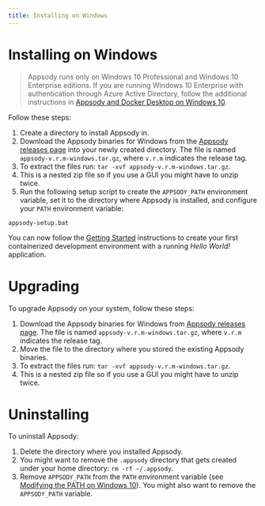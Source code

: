 ```yaml
---
title: Installing on Windows
---
```


# Installing on Windows

> Appsody runs only on Windows 10 Professional and Windows 10 Enterprise editions. If you are running Windows 10 Enterprise with authentication through Azure Active Directory, follow the additional instructions in [Appsody and Docker Desktop on Windows 10](/docs/docker-windows-aad).

Follow these steps:

1. Create a directory to install Appsody in.
2. Download the Appsody binaries for Windows from the [Appsody releases page](https://github.com/appsody/appsody/releases) into your newly created directory. The file is named `appsody-v.r.m-windows.tar.gz`, where `v.r.m` indicates the release tag.
3. To extract the files run: `tar -xvf appsody-v.r.m-windows.tar.gz`.
4. This is a nested zip file so if you use a GUI you might have to unzip twice.
5. Run the following setup script to create the `APPSODY_PATH` environment variable, set it to the directory where Appsody is installed, and configure your `PATH` environment variable:
```
appsody-setup.bat
```

You can now follow the [Getting Started](/docs/getting-started) instructions to create your first containerized development environment with a running *Hello World!* application.

# Upgrading

To upgrade Appsody on your system, follow these steps:
1. Download the Appsody binaries for Windows from  [Appsody releases page](https://github.com/appsody/appsody/releases). The file is named `appsody-v.r.m-windows.tar.gz`, where `v.r.m` indicates the release tag.
2. Move the file to the directory where you stored the existing Appsody binaries.
3. To extract the files run: `tar -xvf appsody-v.r.m-windows.tar.gz`.
4. This is a nested zip file so if you use a GUI you might have to unzip twice.

# Uninstalling

To uninstall Appsody:
1. Delete the directory where you installed Appsody.
2. You might want to remove the `.appsody` directory that gets created under your home directory: `rm -rf ~/.appsody`.
3. Remove `APPSODY_PATH` from the `PATH` environment variable (see [Modifying the PATH on Windows 10](https://www.architectryan.com/2018/03/17/add-to-the-path-on-windows-10/)). You might also want to remove the `APPSODY_PATH` variable.
